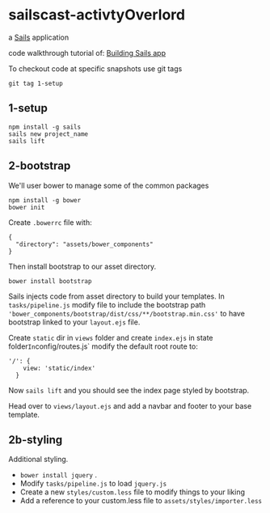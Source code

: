# sailscast-activtyOverlord

a [Sails](http://sailsjs.org) application

code walkthrough tutorial of: [Building Sails app](https://www.youtube.com/playlist?list=PLOG4lw1-sUaHgpn3TKz1Q8CTzezHVDZZu)

To checkout code at specific snapshots use git tags

    git tag 1-setup
    
## 1-setup

    npm install -g sails
    sails new project_name
    sails lift
    
## 2-bootstrap

We'll user bower to manage some of the common packages

    npm install -g bower
    bower init

Create `.bowerrc` file with:

    {
      "directory": "assets/bower_components"
    }
    
Then install bootstrap to our asset directory. 

    bower install bootstrap
    
Sails injects code from asset directory to build your templates. In `tasks/pipeline.js` modify file to include the
bootstrap path `'bower_components/bootstrap/dist/css/**/bootstrap.min.css'` to have bootstrap linked to your `layout.ejs`
file.

Create `static` dir in `views` folder and create `index.ejs` in state folder`
In `config/routes.js` modify the default root route to:

    '/': {
        view: 'static/index'
      }

Now `sails lift` and you should see the index page styled by bootstrap.

Head over to `views/layout.ejs` and add a navbar and footer to your base template.

## 2b-styling

Additional styling. 
* `bower install jquery` . 
* Modify `tasks/pipeline.js` to load `jquery.js`
* Create a new `styles/custom.less` file to modify things to your liking 
* Add a reference to your custom.less file to `assets/styles/importer.less`



    

